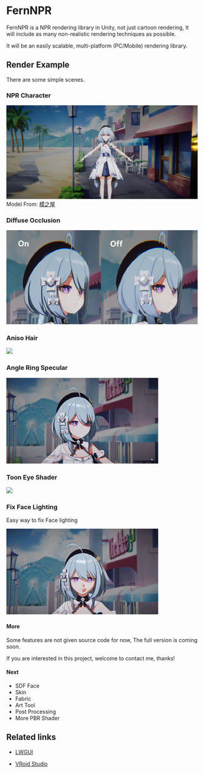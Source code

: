 # FernNPR
FernNPR is a NPR rendering library in Unity, not just cartoon rendering, It will include as many non-realistic rendering techniques as possible.

It will be an easily scalable, multi-platform (PC/Mobile) rendering library.

## Render Example
There are some simple scenes.

### NPR Character

![](DocAssets/11-22.jpg)
Model From: [模之屋](https://www.aplaybox.com/details/model/S5d7KiigvyIb)

### Diffuse Occlusion
![](DocAssets/Diffuse-Occlusion.png)

### Aniso Hair
![](DocAssets/aniso-hair.gif)

### Angle Ring Specular
![](DocAssets/angleringspecular.gif)

### Toon Eye Shader
![](DocAssets/eyeexample.gif)

### Fix Face Lighting
Easy way to fix Face lighting

![](DocAssets/facelightfix.gif)


#### More
Some features are not given source code for now, The full version is coming soon.

If you are interested in this project, welcome to contact me, thanks!

#### Next
- SDF Face
- Skin
- Fabric
- Art Tool
- Post Processing
- More PBR Shader

## Related links

- [LWGUI](https://github.com/JasonMa0012/LWGUI)

- [VRoid Studio](https://vroid.com/en)

